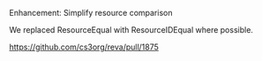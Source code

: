 Enhancement: Simplify resource comparison

We replaced ResourceEqual with ResourceIDEqual where possible.
 
https://github.com/cs3org/reva/pull/1875
